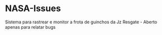 # NASA-Issues
Sistema para rastrear e monitor a frota de guinchos da Jz Resgate - Aberto apenas para relatar bugs
